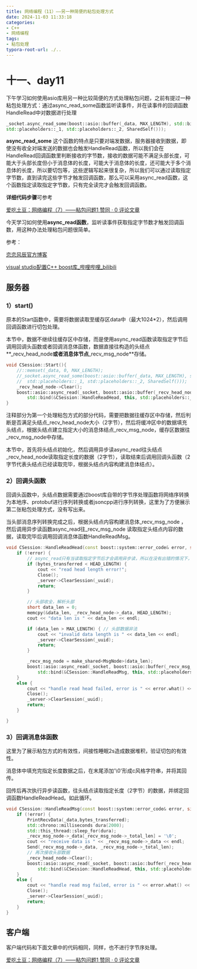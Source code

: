 ```yaml
---
title: 网络编程（11）——另一种简便的粘包处理方式
date: 2024-11-03 11:33:18
categories:
- C++
- 网络编程
tags: 
- 粘包处理
typora-root-url: ./..
---
```


#  十一、day11

下午学习如何使用asio库用另一种比较简便的方式处理粘包问题，之前有提过一种粘包处理方式：通过async_read_some函数监听读事件，并在读事件的回调函数HandleRead中对数据进行处理

```cpp
_socket.async_read_some(boost::asio::buffer(_data, MAX_LENGTH), std::bind(&CSession::HandleRead, this, 
std::placeholders::_1, std::placeholders::_2, SharedSelf()));
```

**async_read_some** 这个函数的特点是只要对端发数据，服务器接收到数据，即使没有收全对端发送的数据也会触发HandleRead函数，所以我们会在HandleRead回调函数里判断接收的字节数，接收的数据可能不满足头部长度，可能大于头部长度但小于消息体的长度，可能大于消息体的长度，还可能大于多个消息体的长度，所以要切包等，这些逻辑写起来很复杂，所以我们可以通过读取指定字节数，直到读完这些字节才触发回调函数，那么可以采用async_read函数，这个函数指定读取指定字节数，只有完全读完才会触发回调函数。

**详细代码步骤**可参考

[爱吃土豆：网络编程（7）——粘包问题1 赞同 · 0 评论文章](https://zhuanlan.zhihu.com/p/720837871)

今天学习如何使用**async_read函数**，监听读事件获取指定字节数才触发回调函数，用这种办法处理粘包问题很简单。

参考：

[恋恋风辰官方博客](https://llfc.club/category?catid=225RaiVNI8pFDD5L4m807g7ZwmF)

[visual studio配置C++ boost库_哔哩哔哩_bilibili](https://www.bilibili.com/video/BV1FY4y1S7QW/?spm_id_from=333.999.0.0&vd_source=29868cdbb6b2fb1514ce3c7c31892d68)

## **服务器**

### 1）start()

原本的Start函数中，需要将数据读取至缓存区data中（最大1024*2），然后调用回调函数进行切包处理。

本节中，数据不继续往缓存区中存储，而是使用async_read函数读取指定字节后调用回调头函数或者回调消息体函数，数据直接往构造的头结点**_recv_head_node**或者消息体节点**_recv_msg_node**存储。

```cpp
void CSession::Start(){
	//::memset(_data, 0, MAX_LENGTH);
	//_socket.async_read_some(boost::asio::buffer(_data, MAX_LENGTH), std::bind(&CSession::HandleRead, this, 
	//	std::placeholders::_1, std::placeholders::_2, SharedSelf()));
	_recv_head_node->Clear();
	boost::asio::async_read(_socket, boost::asio::buffer(_recv_head_node->_data, HEAD_LENGTH),
		std::bind(&CSession::HandleReadHead, this, std::placeholders::_1, std::placeholders::_2, SharedSelf()));
}
```

注释部分为第一个处理粘包方式的部分代码，需要把数据往缓存区中存储，然后判断是否满足头结点_recv_head_node大小（2字节），然后将缓冲区中的数据填充头结点，根据头结点建立指定大小的消息体结点_recv_msg_node，缓存区数据往_recv_msg_node中存储。

本节中，首先将头结点初始化，然后调用异步读async_read往头结点_recv_head_node读取指定长度的数据（2字节），读取结束后调用回调头函数（2字节代表头结点已经读取完毕，根据头结点内容构建消息体结点）。

### 2）回调头函数

回调头函数中，头结点数据需要通过boost库自带的字节序处理函数将网络序转换为本地序、protobuf进行序列转换或者jsoncpp进行序列转换，这里为了方便展示第二张粘包处理方式，没有写出来。

当头部消息序列转换完成之后，根据头结点内容构建消息体_recv_msg_node ，然后调用异步读函数async_read往_recv_msg_node 读取指定头结点内容的数据，读取完毕后调用回调消息体函数HandleReadMsg。

```cpp
void CSession::HandleReadHead(const boost::system::error_code& error, size_t  bytes_transferred, std::shared_ptr<CSession> shared_self) {
	if (!error) {
		// async_read只有当读取指定字节后才会调用异步读，所以在没有出错的情况下，bytes_transferred一定等于2字节，但出错了可能就小于2字节
		if (bytes_transferred < HEAD_LENGTH) {
			cout << "read head length error!";
			Close();
			_server->ClearSession(_uuid);
			return;
		}

		// 头部收全，解析头部
		short data_len = 0;
		memcpy(&data_len, _recv_head_node->_data, HEAD_LENGTH);
		cout << "data len is " << data_len << endl;

		if (data_len > MAX_LENGTH) { // 头部数据非法
			cout << "invalid data length is " << data_len << endl;
			_server->ClearSession(_uuid);
			return;
		}

		_recv_msg_node = make_shared<MsgNode>(data_len);
		boost::asio::async_read(_socket, boost::asio::buffer(_recv_msg_node->_data, _recv_msg_node->_total_len),
			std::bind(&CSession::HandleReadMsg, this, std::placeholders::_1, std::placeholders::_2, SharedSelf()));
	}
	else {
		cout << "handle read head failed, error is " << error.what() << endl;
		Close();
		_server->ClearSession(_uuid);
		return;
	}

}
```

### 3）回调消息体函数

这里为了展示粘包方式的有效性，间接性睡眠2s造成数据堆积，验证切包的有效性。

消息体中填充完指定长度数据之后，在末尾添加'\0'形成c风格字符串，并将其回传。

回传后再次执行异步读函数，往头结点读取指定长度（2字节）的数据，并绑定回调函数HandleReadHead。如此循环。

```cpp
void CSession::HandleReadMsg(const boost::system::error_code& error, size_t  bytes_transferred, std::shared_ptr<CSession> shared_self) {
	if (!error) {
		PrintRecvData(_data,bytes_transferred);
		std::chrono::milliseconds dura(2000);
		std::this_thread::sleep_for(dura);
		_recv_msg_node->_data[_recv_msg_node->_total_len] = '\0';
		cout << "receive data is " << _recv_msg_node->_data << endl;
		Send(_recv_msg_node->_data, _recv_msg_node->_total_len);
		// 再次接收头部数据
		_recv_head_node->Clear();
		boost::asio::async_read(_socket, boost::asio::buffer(_recv_head_node->_data, HEAD_LENGTH),
			std::bind(&CSession::HandleReadHead, this, std::placeholders::_1, std::placeholders::_2, SharedSelf()));
	}
	else {
		cout << "handle read msg failed, error is " << error.what() << endl;
		Close();
		_server->ClearSession(_uuid);
		return;
	}
}
```

## 客户端

客户端代码和下面文章中的代码相同，同样，也不进行字节序处理。

[爱吃土豆：网络编程（7）——粘包问题1 赞同 · 0 评论文章](https://zhuanlan.zhihu.com/p/720837871)
